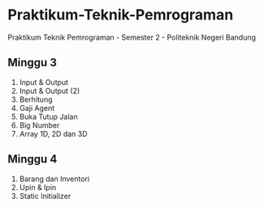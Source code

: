 # Praktikum-Teknik-Pemrograman

Praktikum Teknik Pemrograman - Semester 2 - Politeknik Negeri Bandung


## Minggu 3 
1. Input & Output
2. Input & Output (2)
3. Berhitung
4. Gaji Agent
5. Buka Tutup Jalan
6. Big Number
7. Array 1D, 2D dan 3D

## Minggu 4 
1. Barang dan Inventori
2. Upin & Ipin
3. Static Initializer
